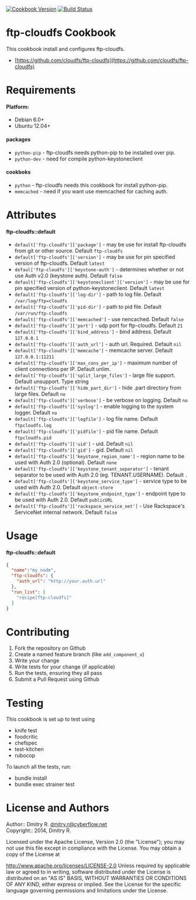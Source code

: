 [![Cookbook Version](http://img.shields.io/cookbook/v/ftp-cloudfs.svg)](https://community.opscode.com/cookbooks/ftp-cpudfs)
[![Build Status](https://travis-ci.org/cyberflow/chef-ftp-cloudfs.svg?branch=master)](https://travis-ci.org/cyberflow/chef-ftp-cloudfs)

ftp-cloudfs Cookbook
====================
This cookbook install and configures ftp-cloudfs.

* [https://github.com/cloudfs/ftp-cloudfs](https://github.com/cloudfs/ftp-cloudfs)

Requirements
============
#### Platform:
* Debian 6.0+
* Ubuntu 12.04+

#### packages
- `python-pip` - ftp-cloudfs needs python-pip to be installed over pip.
- `python-dev` - need for compile python-keystoneclient

#### cookboks
- `python` - ftp-cloudfs needs this cookbook for install python-pip.
- `memcached` - need if you want use memcached for caching auth.

Attributes
==========
#### ftp-cloudfs::default
* `default['ftp-cloudfs']['package']` - may be use for install ftp-cloudfs from git or other source. Default `ftp-cloudfs`
* `default['ftp-cloudfs']['version']` - may be use for pin specified version of ftp-cloudfs. Default `latest`
* `defaul['ftp-cloudfs']['keystone-auth']` - determines whether or not use Auth v2.0 (keystone auth). Default `false`
* `default['ftp-cloudfs']['keystoneclient']['version']` - may be use for pin specified version of python-keystoneclient. Default `latest`
* `default['ftp-cloudfs']['log-dir']` - path to log file. Default `/var/log/ftp=cloudfs`
* `default['ftp-cloudfs']['pid-dir']` - path to pid file. Default `/var/run/ftp-cloudfs`
* `default['ftp-cloudfs']['memcached']` - use nencached. Default `false`
* `default['ftp-cloudfs']['port']` - udp port for ftp-cloudfs. Default `21`
* `default['ftp-cloudfs']['bind_address']` - bind address. Default `127.0.0.1`
* `default['ftp-cloudfs']['auth_url']` - auth url. Required. Default `nil`
* `default['ftp-cloudfs']['memcache']` - memcache server. Default `127.0.0.1:11211`
* `default['ftp-cloudfs']['max_cons_per_ip']` - maximum number of client connections per IP. Default unlim.
* `default['ftp-cloudfs']['split_large_files']` - large file support. Default unsupport. Type string
* `default['ftp-cloudfs']['hide_part_dir']` - hide .part directory from large files. Default `no`
* `default['ftp-cloudfs']['verbose']` - be verbose on logging. Default `no`
* `default['ftp-cloudfs']['syslog']` - enable logging to the system logger. Default `no`
* `default['ftp-cloudfs']['logfile']` - log file name. Default `ftpcloudfs.log`
* `default['ftp-cloudfs']['pidfile']` - pid file name. Default `ftpcloudfs.pid`
* `default['ftp-cloudfs']['uid']` - uid. Default `nil`
* `default['ftp-cloudfs']['gid']` - gid. Default `nil`
* `default['ftp-cloudfs']['keystone_region_name']` - region name to be used with Auth 2.0 (optional). Default `none`
* `default['ftp-cloudfs']['keystone_tenant_separator']` - tenant separator to be used with Auth 2.0 (eg. TENANT.USERNAME). Default `.`
* `default['ftp-cloudfs']['keystone_service_type']` - service type to be used with Auth 2.0. Default `object-store`
* `default['ftp-cloudfs']['keystone_endpoint_type']` - endpoint type to be used with Auth 2.0. Default `publicURL`
* `default['ftp-cloudfs']['rackspace_service_net']` - Use Rackspace's ServiceNet internal network. Default `false`

Usage
=====
#### ftp-cloudfs::default

```json
{
  "name":"my_node",
  "ftp-cloudfs": {
    "auth_url": "http://your.auth.url"
  },
  "run_list": [
    "recipe[ftp-cloudfs]"
  ]
}
```

Contributing
============
1. Fork the repository on Github
2. Create a named feature branch (like `add_component_x`)
3. Write your change
4. Write tests for your change (if applicable)
5. Run the tests, ensuring they all pass
6. Submit a Pull Request using Github

Testing
=======

This cookbook is set up to test using
* knife test
* foodcritic
* chefspec
* test-kitchen
* rubocop

To launch all the tests, run:
* bundle install
* bundle exec strainer test

License and Authors
===================
Author:: Dmitry R. <dmitry.r@cyberflow.net>  
Copyright:: 2014, Dmitry R.

Licensed under the Apache License, Version 2.0 (the "License"); you may not use this file except in compliance with the License. You may obtain a copy of the License at

http://www.apache.org/licenses/LICENSE-2.0
Unless required by applicable law or agreed to in writing, software distributed under the License is distributed on an "AS IS" BASIS, WITHOUT WARRANTIES OR CONDITIONS OF ANY KIND, either express or implied. See the License for the specific language governing permissions and limitations under the License.
